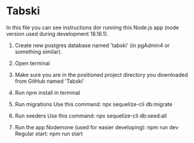 # Tabski

In this file you can see instructions dor running this Node.js app (node version used during development 18.16.1).

1. Create new postgres database named 'tabski' (in pgAdmin4 or something similar).

2. Open terminal 

3. Make sure you are in the positioned project directory you downloaded from GitHub named 'Tabski'

4. Run npm install in terminal

5. Run migrations
    Use this command: npx sequelize-cli db:migrate

6. Run seeders
    Use this command: npx sequelize-cli db:seed:all

7. Run the app
    Nodemone (used for easier developing): npm run dev
    Regular start: npm run start
